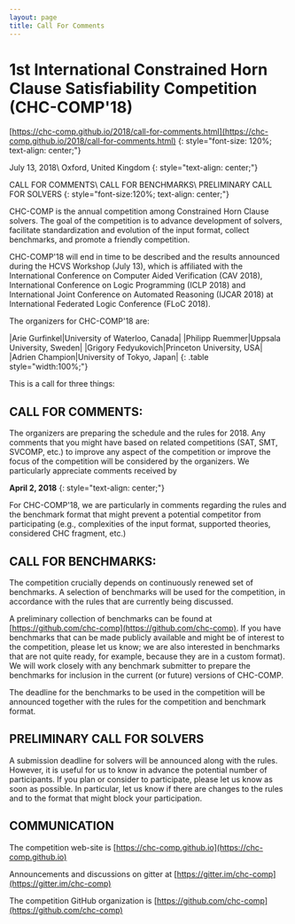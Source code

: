 ```yaml
---
layout: page
title: Call For Comments
---
```


# 1st International Constrained Horn Clause Satisfiability Competition (CHC-COMP'18)
[https://chc-comp.github.io/2018/call-for-comments.html](https://chc-comp.github.io/2018/call-for-comments.html)
{: style="font-size: 120%; text-align: center;"}

July 13, 2018\\
Oxford, United Kingdom
{: style="text-align: center;"}

CALL FOR COMMENTS\\
CALL FOR BENCHMARKS\\
PRELIMINARY CALL FOR SOLVERS
{: style="font-size:120%; text-align: center;"}


CHC-COMP is the annual competition among Constrained Horn Clause
solvers. The goal of the competition is to advance development of
solvers, facilitate standardization and evolution of the input format,
collect benchmarks, and promote a friendly competition.

CHC-COMP'18 will end in time to be described and the results announced
during the HCVS Workshop (July 13), which is affiliated with the
International Conference on Computer Aided Verification (CAV 2018),
International Conference on Logic Programming (ICLP 2018) and
International Joint Conference on Automated Reasoning (IJCAR 2018) at
International Federated Logic Conference (FLoC 2018).

The organizers for CHC-COMP'18 are:

|Arie Gurfinkel|University of Waterloo, Canada|
|Philipp Ruemmer|Uppsala University, Sweden|
|Grigory Fedyukovich|Princeton University, USA|
|Adrien Champion|University of Tokyo, Japan|
{: .table style="width:100%;"}


This is a call for three things:

## CALL FOR COMMENTS:

The organizers are preparing the schedule and the rules for 2018.  Any
comments that you might have based on related competitions (SAT, SMT,
SVCOMP, etc.) to improve any aspect of the competition or improve the
focus of the competition will be considered by the organizers. We
particularly appreciate comments received by

**April 2, 2018**
{: style="text-align: center;"}

For CHC-COMP'18, we are particularly in comments regarding the rules
and the benchmark format that might prevent a potential competitor
from participating (e.g., complexities of the input format, supported
theories, considered CHC fragment, etc.)

## CALL FOR BENCHMARKS:

The competition crucially depends on continuously renewed set of
benchmarks. A selection of benchmarks will be used for the
competition, in accordance with the rules that are currently being
discussed.

A preliminary collection of benchmarks can be found at
[https://github.com/chc-comp](https://github.com/chc-comp). If you
have benchmarks that can be made publicly available and might be of
interest to the competition, please let us know; we are also interested in benchmarks that are not quite ready, for example, because they are in a custom
format). We will work closely with any benchmark submitter to prepare
the benchmarks for inclusion in the current (or future) versions of
CHC-COMP.

The deadline for the benchmarks to be used in the competition will be
announced together with the rules for the competition and benchmark
format.

## PRELIMINARY CALL FOR SOLVERS

A submission deadline for solvers will be announced along with the
rules. However, it is useful for us to know in advance the potential
number of participants. If you plan or consider to participate, please
let us know as soon as possible. In particular, let us know if there
are changes to the rules and to the format that might block your
participation.

## COMMUNICATION

The competition web-site is [https://chc-comp.github.io](https://chc-comp.github.io)


Announcements and discussions on gitter at [https://gitter.im/chc-comp](https://gitter.im/chc-comp)

The competition GitHub organization is [https://github.com/chc-comp](https://github.com/chc-comp)

